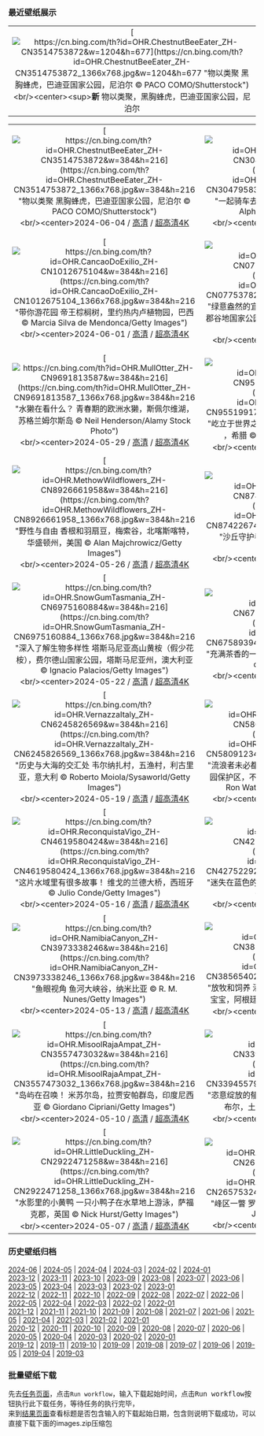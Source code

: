 ### 最近壁纸展示
||
|:---:|
|[![https://cn.bing.com/th?id=OHR.ChestnutBeeEater_ZH-CN3514753872&w=1204&h=677](https://cn.bing.com/th?id=OHR.ChestnutBeeEater_ZH-CN3514753872_1366x768.jpg&w=1204&h=677 "物以类聚&#10;黑胸蜂虎，巴迪亚国家公园，尼泊尔&#10;© PACO COMO/Shutterstock")](https://cn.bing.com/search?q=%e9%bb%91%e8%83%b8%e8%9c%82%e8%99%8e&form=hpcapt&mkt=zh-cn&filters=HpDate:"20240603_1600")<br/><center><sup>**新**</sup>&nbsp;物以类聚，黑胸蜂虎，巴迪亚国家公园，尼泊尔<center/>|

||||
|:---:|:---:|:---:|
|[![https://cn.bing.com/th?id=OHR.ChestnutBeeEater_ZH-CN3514753872&w=384&h=216](https://cn.bing.com/th?id=OHR.ChestnutBeeEater_ZH-CN3514753872_1366x768.jpg&w=384&h=216 "物以类聚&#10;黑胸蜂虎，巴迪亚国家公园，尼泊尔&#10;© PACO COMO/Shutterstock")](https://cn.bing.com/search?q=%e9%bb%91%e8%83%b8%e8%9c%82%e8%99%8e&form=hpcapt&mkt=zh-cn&filters=HpDate:"20240603_1600")<br/><center>2024-06-04 / [高清](https://cn.bing.com/th?id=OHR.ChestnutBeeEater_ZH-CN3514753872_1920x1200.jpg&w=1920&h=1200) / [超高清4K](https://cn.bing.com/th?id=OHR.ChestnutBeeEater_ZH-CN3514753872_UHD.jpg&w=3840&h=2160)<center/>|[![https://cn.bing.com/th?id=OHR.CopenhagenBicycles_ZH-CN3047958346&w=384&h=216](https://cn.bing.com/th?id=OHR.CopenhagenBicycles_ZH-CN3047958346_1366x768.jpg&w=384&h=216 "一起骑车去兜风吧&#10;哥本哈根的自行车，丹麦&#10;© Alphotographic/Getty Images")](https://cn.bing.com/search?q=%e4%b8%96%e7%95%8c%e8%87%aa%e8%a1%8c%e8%bd%a6%e6%97%a5&form=hpcapt&mkt=zh-cn&filters=HpDate:"20240602_1600")<br/><center>2024-06-03 / [高清](https://cn.bing.com/th?id=OHR.CopenhagenBicycles_ZH-CN3047958346_1920x1200.jpg&w=1920&h=1200) / [超高清4K](https://cn.bing.com/th?id=OHR.CopenhagenBicycles_ZH-CN3047958346_UHD.jpg&w=3840&h=2160)<center/>|[![https://cn.bing.com/th?id=OHR.MenRuz_ZH-CN2021725181&w=384&h=216](https://cn.bing.com/th?id=OHR.MenRuz_ZH-CN2021725181_1366x768.jpg&w=384&h=216 "黑夜中的一盏明灯&#10;普卢马纳克的灯塔，阿摩尔滨海省，法国&#10;© Christian Handl/Getty Images")](https://cn.bing.com/search?q=%e9%98%bf%e6%91%a9%e5%b0%94%e6%bb%a8%e6%b5%b7%e7%9c%81&form=hpcapt&mkt=zh-cn&filters=HpDate:"20240601_1600")<br/><center>2024-06-02 / [高清](https://cn.bing.com/th?id=OHR.MenRuz_ZH-CN2021725181_1920x1200.jpg&w=1920&h=1200) / [超高清4K](https://cn.bing.com/th?id=OHR.MenRuz_ZH-CN2021725181_UHD.jpg&w=3840&h=2160)<center/>|
|[![https://cn.bing.com/th?id=OHR.CancaoDoExilio_ZH-CN1012675104&w=384&h=216](https://cn.bing.com/th?id=OHR.CancaoDoExilio_ZH-CN1012675104_1366x768.jpg&w=384&h=216 "带你游花园&#10;帝王棕榈树，里约热内卢植物园，巴西&#10;© Marcia Silva de Mendonca/Getty Images")](https://cn.bing.com/search?q=%e9%87%8c%e7%ba%a6%e7%83%ad%e5%86%85%e5%8d%a2%e6%a4%8d%e7%89%a9%e5%9b%ad&form=hpcapt&mkt=zh-cn&filters=HpDate:"20240531_1600")<br/><center>2024-06-01 / [高清](https://cn.bing.com/th?id=OHR.CancaoDoExilio_ZH-CN1012675104_1920x1200.jpg&w=1920&h=1200) / [超高清4K](https://cn.bing.com/th?id=OHR.CancaoDoExilio_ZH-CN1012675104_UHD.jpg&w=3840&h=2160)<center/>|[![https://cn.bing.com/th?id=OHR.YorkshireDalesNP_ZH-CN0775378262&w=384&h=216](https://cn.bing.com/th?id=OHR.YorkshireDalesNP_ZH-CN0775378262_1366x768.jpg&w=384&h=216 "绿意盎然的宜人之地&#10;冈纳塞德，斯韦尔代尔，约克郡谷地国家公园，英格兰&#10;© Derek Croucher/Alamy Stock Photo")](https://cn.bing.com/search?q=%e7%ba%a6%e5%85%8b%e9%83%a1%e8%b0%b7%e5%9c%b0%e5%9b%bd%e5%ae%b6%e5%85%ac%e5%9b%ad&form=hpcapt&mkt=zh-cn&filters=HpDate:"20240530_1600")<br/><center>2024-05-31 / [高清](https://cn.bing.com/th?id=OHR.YorkshireDalesNP_ZH-CN0775378262_1920x1200.jpg&w=1920&h=1200) / [超高清4K](https://cn.bing.com/th?id=OHR.YorkshireDalesNP_ZH-CN0775378262_UHD.jpg&w=3840&h=2160)<center/>|[![https://cn.bing.com/th?id=OHR.Everglades90th_ZH-CN9853372570&w=384&h=216](https://cn.bing.com/th?id=OHR.Everglades90th_ZH-CN9853372570_1366x768.jpg&w=384&h=216 "欢迎来到大沼泽地&#10;一片斜纹松和锯齿草大沼泽地国家公园，佛罗里达州，美国&#10;© Jonathan Gewirtz/Tandem Stills + Motion")](https://cn.bing.com/search?q=%e4%bd%9b%e7%bd%97%e9%87%8c%e8%be%be%e5%b7%9e%e5%a4%a7%e6%b2%bc%e6%b3%bd%e5%9c%b0%e5%9b%bd%e5%ae%b6%e5%85%ac%e5%9b%ad&form=hpcapt&mkt=zh-cn&filters=HpDate:"20240529_1600")<br/><center>2024-05-30 / [高清](https://cn.bing.com/th?id=OHR.Everglades90th_ZH-CN9853372570_1920x1200.jpg&w=1920&h=1200) / [超高清4K](https://cn.bing.com/th?id=OHR.Everglades90th_ZH-CN9853372570_UHD.jpg&w=3840&h=2160)<center/>|
|[![https://cn.bing.com/th?id=OHR.MullOtter_ZH-CN9691813587&w=384&h=216](https://cn.bing.com/th?id=OHR.MullOtter_ZH-CN9691813587_1366x768.jpg&w=384&h=216 "水獭在看什么？&#10;青春期的欧洲水獭，斯佩尔维湖，苏格兰姆尔斯岛&#10;© Neil Henderson/Alamy Stock Photo")](https://cn.bing.com/search?q=%e4%b8%96%e7%95%8c%e6%b0%b4%e7%8d%ad%e6%97%a5&form=hpcapt&mkt=zh-cn&filters=HpDate:"20240528_1600")<br/><center>2024-05-29 / [高清](https://cn.bing.com/th?id=OHR.MullOtter_ZH-CN9691813587_1920x1200.jpg&w=1920&h=1200) / [超高清4K](https://cn.bing.com/th?id=OHR.MullOtter_ZH-CN9691813587_UHD.jpg&w=3840&h=2160)<center/>|[![https://cn.bing.com/th?id=OHR.MeteoraMonastery_ZH-CN9551991708&w=384&h=216](https://cn.bing.com/th?id=OHR.MeteoraMonastery_ZH-CN9551991708_1366x768.jpg&w=384&h=216 "屹立于世界之巅&#10;罗萨诺修道院，迈泰奥拉，色萨利 ，希腊&#10;© Marius Roman/Getty Images")](https://cn.bing.com/search?q=%e5%b8%8c%e8%85%8a%e7%bd%97%e8%90%a8%e8%af%ba%e4%bf%ae%e9%81%93%e9%99%a2&form=hpcapt&mkt=zh-cn&filters=HpDate:"20240527_1600")<br/><center>2024-05-28 / [高清](https://cn.bing.com/th?id=OHR.MeteoraMonastery_ZH-CN9551991708_1920x1200.jpg&w=1920&h=1200) / [超高清4K](https://cn.bing.com/th?id=OHR.MeteoraMonastery_ZH-CN9551991708_UHD.jpg&w=3840&h=2160)<center/>|[![https://cn.bing.com/th?id=OHR.SestriLevante_ZH-CN9286254645&w=384&h=216](https://cn.bing.com/th?id=OHR.SestriLevante_ZH-CN9286254645_1366x768.jpg&w=384&h=216 "我们去乘船吧！&#10;塞斯特里莱万特的沉默湾，利古里亚大区，意大利&#10;© StevanZZ/Getty Images")](https://cn.bing.com/search?q=%e5%a1%9e%e6%96%af%e7%89%b9%e9%87%8c%e8%8e%b1%e4%b8%87%e7%89%b9&form=hpcapt&mkt=zh-cn&filters=HpDate:"20240526_1600")<br/><center>2024-05-27 / [高清](https://cn.bing.com/th?id=OHR.SestriLevante_ZH-CN9286254645_1920x1200.jpg&w=1920&h=1200) / [超高清4K](https://cn.bing.com/th?id=OHR.SestriLevante_ZH-CN9286254645_UHD.jpg&w=3840&h=2160)<center/>|
|[![https://cn.bing.com/th?id=OHR.MethowWildflowers_ZH-CN8926661958&w=384&h=216](https://cn.bing.com/th?id=OHR.MethowWildflowers_ZH-CN8926661958_1366x768.jpg&w=384&h=216 "野性与自由&#10;香根和羽扇豆，梅索谷，北喀斯喀特，华盛顿州，美国&#10;© Alan Majchrowicz/Getty Images")](https://cn.bing.com/search?q=%e5%8d%8e%e7%9b%9b%e9%a1%bf%e5%b7%9e%e6%a2%85%e7%b4%a2%e8%b0%b7&form=hpcapt&mkt=zh-cn&filters=HpDate:"20240525_1600")<br/><center>2024-05-26 / [高清](https://cn.bing.com/th?id=OHR.MethowWildflowers_ZH-CN8926661958_1920x1200.jpg&w=1920&h=1200) / [超高清4K](https://cn.bing.com/th?id=OHR.MethowWildflowers_ZH-CN8926661958_UHD.jpg&w=3840&h=2160)<center/>|[![https://cn.bing.com/th?id=OHR.MoroccoBenhaddou_ZH-CN8742267428&w=384&h=216](https://cn.bing.com/th?id=OHR.MoroccoBenhaddou_ZH-CN8742267428_1366x768.jpg&w=384&h=216 "沙丘守护者&#10;阿伊特本哈杜，摩洛哥&#10;© Grant Faint/Getty Images")](https://cn.bing.com/search?q=%e9%98%bf%e4%bc%8a%e7%89%b9%e6%9c%ac%e5%93%88%e6%9d%9c+%e6%91%a9%e6%b4%9b%e5%93%a5&form=hpcapt&mkt=zh-cn&filters=HpDate:"20240524_1600")<br/><center>2024-05-25 / [高清](https://cn.bing.com/th?id=OHR.MoroccoBenhaddou_ZH-CN8742267428_1920x1200.jpg&w=1920&h=1200) / [超高清4K](https://cn.bing.com/th?id=OHR.MoroccoBenhaddou_ZH-CN8742267428_UHD.jpg&w=3840&h=2160)<center/>|[![https://cn.bing.com/th?id=OHR.IndianStarTortoise_ZH-CN7177478610&w=384&h=216](https://cn.bing.com/th?id=OHR.IndianStarTortoise_ZH-CN7177478610_1366x768.jpg&w=384&h=216 "寻找一个“庇护所”&#10;印度星龟，斯里兰卡&#10;© Robin Chittenden/Minden Pictures")](https://cn.bing.com/search?q=%e4%b8%96%e7%95%8c%e6%b5%b7%e9%be%9f%e6%97%a5&form=hpcapt&mkt=zh-cn&filters=HpDate:"20240522_1600")<br/><center>2024-05-23 / [高清](https://cn.bing.com/th?id=OHR.IndianStarTortoise_ZH-CN7177478610_1920x1200.jpg&w=1920&h=1200) / [超高清4K](https://cn.bing.com/th?id=OHR.IndianStarTortoise_ZH-CN7177478610_UHD.jpg&w=3840&h=2160)<center/>|
|[![https://cn.bing.com/th?id=OHR.SnowGumTasmania_ZH-CN6975160884&w=384&h=216](https://cn.bing.com/th?id=OHR.SnowGumTasmania_ZH-CN6975160884_1366x768.jpg&w=384&h=216 "深入了解生物多样性&#10;塔斯马尼亚高山黄桉（假少花桉），费尔德山国家公园，塔斯马尼亚州，澳大利亚&#10;© Ignacio Palacios/Getty Images")](https://cn.bing.com/search?q=%e5%9b%bd%e9%99%85%e7%94%9f%e7%89%a9%e5%a4%9a%e6%a0%b7%e6%80%a7%e6%97%a5&form=hpcapt&mkt=zh-cn&filters=HpDate:"20240521_1600")<br/><center>2024-05-22 / [高清](https://cn.bing.com/th?id=OHR.SnowGumTasmania_ZH-CN6975160884_1920x1200.jpg&w=1920&h=1200) / [超高清4K](https://cn.bing.com/th?id=OHR.SnowGumTasmania_ZH-CN6975160884_UHD.jpg&w=3840&h=2160)<center/>|[![https://cn.bing.com/th?id=OHR.MalaysiaTea_ZH-CN6758939415&w=384&h=216](https://cn.bing.com/th?id=OHR.MalaysiaTea_ZH-CN6758939415_1366x768.jpg&w=384&h=216 "充满茶香的一天&#10;卡梅隆高地茶园，马拉西亚&#10;© alex cheong/Getty Images")](https://cn.bing.com/search?q=%e5%9b%bd%e9%99%85%e8%8c%b6%e6%97%a5&form=hpcapt&mkt=zh-cn&filters=HpDate:"20240520_1600")<br/><center>2024-05-21 / [高清](https://cn.bing.com/th?id=OHR.MalaysiaTea_ZH-CN6758939415_1920x1200.jpg&w=1920&h=1200) / [超高清4K](https://cn.bing.com/th?id=OHR.MalaysiaTea_ZH-CN6758939415_UHD.jpg&w=3840&h=2160)<center/>|[![https://cn.bing.com/th?id=OHR.HoneycombBee_ZH-CN6572760814&w=384&h=216](https://cn.bing.com/th?id=OHR.HoneycombBee_ZH-CN6572760814_1366x768.jpg&w=384&h=216 "我简直不敢相信！&#10;蜜蜂照料蜂巢&#10;© Simun Ascic/Alamy Stock Photo")](https://cn.bing.com/search?q=%e4%b8%96%e7%95%8c%e8%9c%9c%e8%9c%82%e6%97%a5&form=hpcapt&mkt=zh-cn&filters=HpDate:"20240519_1600")<br/><center>2024-05-20 / [高清](https://cn.bing.com/th?id=OHR.HoneycombBee_ZH-CN6572760814_1920x1200.jpg&w=1920&h=1200) / [超高清4K](https://cn.bing.com/th?id=OHR.HoneycombBee_ZH-CN6572760814_UHD.jpg&w=3840&h=2160)<center/>|
|[![https://cn.bing.com/th?id=OHR.VernazzaItaly_ZH-CN6245826569&w=384&h=216](https://cn.bing.com/th?id=OHR.VernazzaItaly_ZH-CN6245826569_1366x768.jpg&w=384&h=216 "历史与大海的交汇处&#10;韦尔纳扎村，五渔村，利古里亚，意大利&#10;© Roberto Moiola/Sysaworld/Getty Images")](https://cn.bing.com/search?q=%e4%ba%94%e6%b8%94%e6%9d%91+%e9%9f%a6%e5%b0%94%e7%ba%b3%e6%89%8e%e6%9d%91&form=hpcapt&mkt=zh-cn&filters=HpDate:"20240518_1600")<br/><center>2024-05-19 / [高清](https://cn.bing.com/th?id=OHR.VernazzaItaly_ZH-CN6245826569_1920x1200.jpg&w=1920&h=1200) / [超高清4K](https://cn.bing.com/th?id=OHR.VernazzaItaly_ZH-CN6245826569_UHD.jpg&w=3840&h=2160)<center/>|[![https://cn.bing.com/th?id=OHR.PacificRimNationalPark_ZH-CN5809123424&w=384&h=216](https://cn.bing.com/th?id=OHR.PacificRimNationalPark_ZH-CN5809123424_1366x768.jpg&w=384&h=216 "流浪者未必都是迷路人&#10;破碎群岛，环太平洋国家公园保护区，不列颠哥伦比亚省温哥华岛，加拿大&#10;© Ron Watts/Design Pics/Getty Images")](https://cn.bing.com/search?q=%e7%8e%af%e5%a4%aa%e5%b9%b3%e6%b4%8b%e5%9b%bd%e5%ae%b6%e5%85%ac%e5%9b%ad%e4%bf%9d%e6%8a%a4%e5%8c%ba&form=hpcapt&mkt=zh-cn&filters=HpDate:"20240517_1600")<br/><center>2024-05-18 / [高清](https://cn.bing.com/th?id=OHR.PacificRimNationalPark_ZH-CN5809123424_1920x1200.jpg&w=1920&h=1200) / [超高清4K](https://cn.bing.com/th?id=OHR.PacificRimNationalPark_ZH-CN5809123424_UHD.jpg&w=3840&h=2160)<center/>|[![https://cn.bing.com/th?id=OHR.TarangireElephants_ZH-CN5447385839&w=384&h=216](https://cn.bing.com/th?id=OHR.TarangireElephants_ZH-CN5447385839_1366x768.jpg&w=384&h=216 "今天不是无关紧要的一天&#10;塔兰吉雷国家公园的非洲象家族，坦桑尼亚&#10;© Vicki Jauron, Babylon and Beyond Photography/Getty Images")](https://cn.bing.com/search?q=%e6%bf%92%e5%8d%b1%e7%89%a9%e7%a7%8d&form=hpcapt&mkt=zh-cn&filters=HpDate:"20240516_1600")<br/><center>2024-05-17 / [高清](https://cn.bing.com/th?id=OHR.TarangireElephants_ZH-CN5447385839_1920x1200.jpg&w=1920&h=1200) / [超高清4K](https://cn.bing.com/th?id=OHR.TarangireElephants_ZH-CN5447385839_UHD.jpg&w=3840&h=2160)<center/>|
|[![https://cn.bing.com/th?id=OHR.ReconquistaVigo_ZH-CN4619580424&w=384&h=216](https://cn.bing.com/th?id=OHR.ReconquistaVigo_ZH-CN4619580424_1366x768.jpg&w=384&h=216 "这片水域里有很多故事！&#10;维戈的兰德大桥，西班牙&#10;© Julio Conde/Getty Images")](https://cn.bing.com/search?q=%e8%a5%bf%e7%8f%ad%e7%89%99%e7%bb%b4%e6%88%88&form=hpcapt&mkt=zh-cn&filters=HpDate:"20240515_1600")<br/><center>2024-05-16 / [高清](https://cn.bing.com/th?id=OHR.ReconquistaVigo_ZH-CN4619580424_1920x1200.jpg&w=1920&h=1200) / [超高清4K](https://cn.bing.com/th?id=OHR.ReconquistaVigo_ZH-CN4619580424_UHD.jpg&w=3840&h=2160)<center/>|[![https://cn.bing.com/th?id=OHR.BlueCityIndia_ZH-CN4275229255&w=384&h=216](https://cn.bing.com/th?id=OHR.BlueCityIndia_ZH-CN4275229255_1366x768.jpg&w=384&h=216 "迷失在蓝色的美丽国度&#10;焦特布尔蓝色之城，印度&#10;© cinoby/Getty Images")](https://cn.bing.com/search?q=%e7%84%a6%e7%89%b9%e5%b8%83%e5%b0%94+%e5%8d%b0%e5%ba%a6&form=hpcapt&mkt=zh-cn&filters=HpDate:"20240514_1600")<br/><center>2024-05-15 / [高清](https://cn.bing.com/th?id=OHR.BlueCityIndia_ZH-CN4275229255_1920x1200.jpg&w=1920&h=1200) / [超高清4K](https://cn.bing.com/th?id=OHR.BlueCityIndia_ZH-CN4275229255_UHD.jpg&w=3840&h=2160)<center/>|[![https://cn.bing.com/th?id=OHR.CarlsbadNP_ZH-CN4136753542&w=384&h=216](https://cn.bing.com/th?id=OHR.CarlsbadNP_ZH-CN4136753542_1366x768.jpg&w=384&h=216 "“深渊”探险&#10;通往大房间的走道，卡尔斯巴德洞穴国家公园，新墨西哥州&#10;© Doug Meek/Getty Images")](https://cn.bing.com/search?q=%e5%8d%a1%e5%b0%94%e6%96%af%e5%b7%b4%e5%be%b7%e6%b4%9e%e7%aa%9f%e5%9b%bd%e5%ae%b6%e5%85%ac%e5%9b%ad&form=hpcapt&mkt=zh-cn&filters=HpDate:"20240513_1600")<br/><center>2024-05-14 / [高清](https://cn.bing.com/th?id=OHR.CarlsbadNP_ZH-CN4136753542_1920x1200.jpg&w=1920&h=1200) / [超高清4K](https://cn.bing.com/th?id=OHR.CarlsbadNP_ZH-CN4136753542_UHD.jpg&w=3840&h=2160)<center/>|
|[![https://cn.bing.com/th?id=OHR.NamibiaCanyon_ZH-CN3973338246&w=384&h=216](https://cn.bing.com/th?id=OHR.NamibiaCanyon_ZH-CN3973338246_1366x768.jpg&w=384&h=216 "鱼眼视角&#10;鱼河大峡谷，纳米比亚&#10;© R. M. Nunes/Getty Images")](https://cn.bing.com/search?q=%e7%ba%b3%e7%b1%b3%e6%af%94%e4%ba%9a%e9%b1%bc%e6%b2%b3%e5%b3%a1%e8%b0%b7&form=hpcapt&mkt=zh-cn&filters=HpDate:"20240512_1600")<br/><center>2024-05-13 / [高清](https://cn.bing.com/th?id=OHR.NamibiaCanyon_ZH-CN3973338246_1920x1200.jpg&w=1920&h=1200) / [超高清4K](https://cn.bing.com/th?id=OHR.NamibiaCanyon_ZH-CN3973338246_UHD.jpg&w=3840&h=2160)<center/>|[![https://cn.bing.com/th?id=OHR.GuanacoMother_ZH-CN3856540256&w=384&h=216](https://cn.bing.com/th?id=OHR.GuanacoMother_ZH-CN3856540256_1366x768.jpg&w=384&h=216 "放牧和饲养&#10;潘帕省草原上的雌性原驼和它新出生的宝宝，阿根廷&#10;© Gabriel Rojo/Minden Pictures")](https://cn.bing.com/search?q=%e5%8e%9f%e9%a9%bc&form=hpcapt&mkt=zh-cn&filters=HpDate:"20240511_1600")<br/><center>2024-05-12 / [高清](https://cn.bing.com/th?id=OHR.GuanacoMother_ZH-CN3856540256_1920x1200.jpg&w=1920&h=1200) / [超高清4K](https://cn.bing.com/th?id=OHR.GuanacoMother_ZH-CN3856540256_UHD.jpg&w=3840&h=2160)<center/>|[![https://cn.bing.com/th?id=OHR.TexasIndigoBunting_ZH-CN3699392300&w=384&h=216](https://cn.bing.com/th?id=OHR.TexasIndigoBunting_ZH-CN3699392300_1366x768.jpg&w=384&h=216 "小蓝鸟一路顺风&#10;树枝上栖息的靛蓝彩鹀，德克萨斯州&#10;© Jeff R Clow/Getty Images")](https://cn.bing.com/search?q=%e9%9d%9b%e8%93%9d%e5%bd%a9%e9%b9%80&form=hpcapt&mkt=zh-cn&filters=HpDate:"20240510_1600")<br/><center>2024-05-11 / [高清](https://cn.bing.com/th?id=OHR.TexasIndigoBunting_ZH-CN3699392300_1920x1200.jpg&w=1920&h=1200) / [超高清4K](https://cn.bing.com/th?id=OHR.TexasIndigoBunting_ZH-CN3699392300_UHD.jpg&w=3840&h=2160)<center/>|
|[![https://cn.bing.com/th?id=OHR.MisoolRajaAmpat_ZH-CN3557473032&w=384&h=216](https://cn.bing.com/th?id=OHR.MisoolRajaAmpat_ZH-CN3557473032_1366x768.jpg&w=384&h=216 "岛屿在召唤！&#10;米苏尔岛，拉贾安帕群岛，印度尼西亚&#10;© Giordano Cipriani/Getty Images")](https://cn.bing.com/search?q=%e6%8b%89%e8%b4%be%e5%ae%89%e5%b8%95%e7%be%a4%e5%b2%9b&form=hpcapt&mkt=zh-cn&filters=HpDate:"20240509_1600")<br/><center>2024-05-10 / [高清](https://cn.bing.com/th?id=OHR.MisoolRajaAmpat_ZH-CN3557473032_1920x1200.jpg&w=1920&h=1200) / [超高清4K](https://cn.bing.com/th?id=OHR.MisoolRajaAmpat_ZH-CN3557473032_UHD.jpg&w=3840&h=2160)<center/>|[![https://cn.bing.com/th?id=OHR.EmirganPark_ZH-CN3394557999&w=384&h=216](https://cn.bing.com/th?id=OHR.EmirganPark_ZH-CN3394557999_1366x768.jpg&w=384&h=216 "恣意绽放的郁金香&#10;埃米尔甘公园的郁金香，伊斯坦布尔，土耳其&#10;© Ozbalci/Getty Images")](https://cn.bing.com/search?q=%e4%bc%8a%e6%96%af%e5%9d%a6%e5%b8%83%e5%b0%94%e5%9f%83%e7%b1%b3%e5%b0%94%e7%94%98%e5%85%ac%e5%9b%ad&form=hpcapt&mkt=zh-cn&filters=HpDate:"20240508_1600")<br/><center>2024-05-09 / [高清](https://cn.bing.com/th?id=OHR.EmirganPark_ZH-CN3394557999_1920x1200.jpg&w=1920&h=1200) / [超高清4K](https://cn.bing.com/th?id=OHR.EmirganPark_ZH-CN3394557999_UHD.jpg&w=3840&h=2160)<center/>|[![https://cn.bing.com/th?id=OHR.PortMarseille_ZH-CN3194394496&w=384&h=216](https://cn.bing.com/th?id=OHR.PortMarseille_ZH-CN3194394496_1366x768.jpg&w=384&h=216 "海港景色&#10;伊夫堡，马赛，法国&#10;© Sergii Figurnyi/Alamy")](https://cn.bing.com/search?q=%e6%b3%95%e5%9b%bd%e9%a9%ac%e8%b5%9b&form=hpcapt&mkt=zh-cn&filters=HpDate:"20240507_1600")<br/><center>2024-05-08 / [高清](https://cn.bing.com/th?id=OHR.PortMarseille_ZH-CN3194394496_1920x1200.jpg&w=1920&h=1200) / [超高清4K](https://cn.bing.com/th?id=OHR.PortMarseille_ZH-CN3194394496_UHD.jpg&w=3840&h=2160)<center/>|
|[![https://cn.bing.com/th?id=OHR.LittleDuckling_ZH-CN2922471258&w=384&h=216](https://cn.bing.com/th?id=OHR.LittleDuckling_ZH-CN2922471258_1366x768.jpg&w=384&h=216 "水影里的小黄鸭&#10;一只小鸭子在水草地上游泳，萨福克郡，英国&#10;© Nick Hurst/Getty Images")](https://cn.bing.com/search?q=%e9%b8%ad&form=hpcapt&mkt=zh-cn&filters=HpDate:"20240506_1600")<br/><center>2024-05-07 / [高清](https://cn.bing.com/th?id=OHR.LittleDuckling_ZH-CN2922471258_1920x1200.jpg&w=1920&h=1200) / [超高清4K](https://cn.bing.com/th?id=OHR.LittleDuckling_ZH-CN2922471258_UHD.jpg&w=3840&h=2160)<center/>|[![https://cn.bing.com/th?id=OHR.TheRoachesPeakDistrict_ZH-CN2657532467&w=384&h=216](https://cn.bing.com/th?id=OHR.TheRoachesPeakDistrict_ZH-CN2657532467_1366x768.jpg&w=384&h=216 "峰区一瞥&#10;罗奇斯山脊，英格兰峰区&#10;© George W Johnson/Getty Images")](https://cn.bing.com/search?q=%e5%b3%b0%e5%8c%ba%e5%9b%bd%e5%ae%b6%e5%85%ac%e5%9b%ad&form=hpcapt&mkt=zh-cn&filters=HpDate:"20240505_1600")<br/><center>2024-05-06 / [高清](https://cn.bing.com/th?id=OHR.TheRoachesPeakDistrict_ZH-CN2657532467_1920x1200.jpg&w=1920&h=1200) / [超高清4K](https://cn.bing.com/th?id=OHR.TheRoachesPeakDistrict_ZH-CN2657532467_UHD.jpg&w=3840&h=2160)<center/>|[![https://cn.bing.com/th?id=OHR.SanMiguelAllende_ZH-CN1840507091&w=384&h=216](https://cn.bing.com/th?id=OHR.SanMiguelAllende_ZH-CN1840507091_1366x768.jpg&w=384&h=216 "为墨西哥干杯!&#10;圣米格尔德阿连德的柱廊，瓜那华托州，墨西哥&#10;© Mint Images/Getty Images")](https://cn.bing.com/search?q=%e5%a2%a8%e8%a5%bf%e5%93%a5%e4%ba%94%e6%9c%88%e4%ba%94%e6%97%a5%e8%8a%82&form=hpcapt&mkt=zh-cn&filters=HpDate:"20240504_1600")<br/><center>2024-05-05 / [高清](https://cn.bing.com/th?id=OHR.SanMiguelAllende_ZH-CN1840507091_1920x1200.jpg&w=1920&h=1200) / [超高清4K](https://cn.bing.com/th?id=OHR.SanMiguelAllende_ZH-CN1840507091_UHD.jpg&w=3840&h=2160)<center/>|


### 历史壁纸归档
[2024-06](views/2024/2024-06.md) | [2024-05](views/2024/2024-05.md) | [2024-04](views/2024/2024-04.md) | [2024-03](views/2024/2024-03.md) | [2024-02](views/2024/2024-02.md) | [2024-01](views/2024/2024-01.md)  
[2023-12](views/2023/2023-12.md) | [2023-11](views/2023/2023-11.md) | [2023-10](views/2023/2023-10.md) | [2023-09](views/2023/2023-09.md) | [2023-08](views/2023/2023-08.md) | [2023-07](views/2023/2023-07.md) | [2023-06](views/2023/2023-06.md) | [2023-05](views/2023/2023-05.md) | [2023-04](views/2023/2023-04.md) | [2023-03](views/2023/2023-03.md) | [2023-02](views/2023/2023-02.md) | [2023-01](views/2023/2023-01.md)  
[2022-12](views/2022/2022-12.md) | [2022-11](views/2022/2022-11.md) | [2022-10](views/2022/2022-10.md) | [2022-09](views/2022/2022-09.md) | [2022-08](views/2022/2022-08.md) | [2022-07](views/2022/2022-07.md) | [2022-06](views/2022/2022-06.md) | [2022-05](views/2022/2022-05.md) | [2022-04](views/2022/2022-04.md) | [2022-03](views/2022/2022-03.md) | [2022-02](views/2022/2022-02.md) | [2022-01](views/2022/2022-01.md)  
[2021-12](views/2021/2021-12.md) | [2021-11](views/2021/2021-11.md) | [2021-10](views/2021/2021-10.md) | [2021-09](views/2021/2021-09.md) | [2021-08](views/2021/2021-08.md) | [2021-07](views/2021/2021-07.md) | [2021-06](views/2021/2021-06.md) | [2021-05](views/2021/2021-05.md) | [2021-04](views/2021/2021-04.md) | [2021-03](views/2021/2021-03.md) | [2021-02](views/2021/2021-02.md) | [2021-01](views/2021/2021-01.md)  
[2020-12](views/2020/2020-12.md) | [2020-11](views/2020/2020-11.md) | [2020-10](views/2020/2020-10.md) | [2020-09](views/2020/2020-09.md) | [2020-08](views/2020/2020-08.md) | [2020-07](views/2020/2020-07.md) | [2020-06](views/2020/2020-06.md) | [2020-05](views/2020/2020-05.md) | [2020-04](views/2020/2020-04.md) | [2020-03](views/2020/2020-03.md) | [2020-02](views/2020/2020-02.md) | [2020-01](views/2020/2020-01.md)  
[2019-12](views/2019/2019-12.md) | [2019-11](views/2019/2019-11.md) | [2019-10](views/2019/2019-10.md) | [2019-09](views/2019/2019-09.md) | [2019-08](views/2019/2019-08.md) | [2019-07](views/2019/2019-07.md) | [2019-06](views/2019/2019-06.md) | [2019-05](views/2019/2019-05.md) | [2019-04](views/2019/2019-04.md) | [2019-03](views/2019/2019-03.md)


### 批量壁纸下载
先去[任务页面](https://github.com/wefashe/image-save/actions/workflows/mydown.yml)，点击`Run workflow`，输入下载起始时间，点击<kbd>Run workflow</kbd>按钮执行此下载任务，等待任务的执行完毕，  
来到[结果页面](https://github.com/wefashe/image-save/releases/tag/down_zip_tag)查看标题是否包含输入的下载起始日期，包含则说明下载成功，可以直接下载下面的images.zip压缩包  

